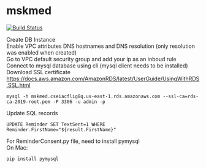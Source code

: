 # mskmed
[![Build Status](https://travis-ci.org/lohs/smsmed.svg?branch=master)](https://travis-ci.org/lohs/smsmed)

Create DB Instance <br>
Enable VPC attributes DNS hostnames and DNS resolution (only resolution was enabled when created)<br>
Go to VPC default security group and add your ip as an inboud rule<br>
Connect to mysql database using cli (mysql client needs to be installed)<br>
Download SSL certificate
https://docs.aws.amazon.com/AmazonRDS/latest/UserGuide/UsingWithRDS.SSL.html
```
mysql -h mskmed.cseiacflig8q.us-east-1.rds.amazonaws.com --ssl-ca=rds-ca-2019-root.pem -P 3306 -u admin -p
```

Update SQL records
```
UPDATE Reminder SET TextSent=1 WHERE Reminder.FirstName="${result.FirstName}"
```


For ReminderConsent.py file, need to install pymysql<br>
On Mac:
```
pip install pymysql
```

